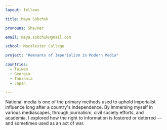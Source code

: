 ```yaml
---
layout: fellows

title: Maya Sobchuk

pronouns: She/Her

email: maya.sobchuk@gmail.com

school: Macalester College

project: "Remnants of Imperialism in Modern Media"

countries:
  - Taiwan
  - Georgia
  - Tanzania
  - Japan

---
```


National media is one of the primary methods used to uphold imperialist influence long after a country's independence. By immersing myself in various mediascapes, through journalism, civil society efforts, and academia, I explored how the right to information is fostered or deterred — and sometimes used as an act of war.
